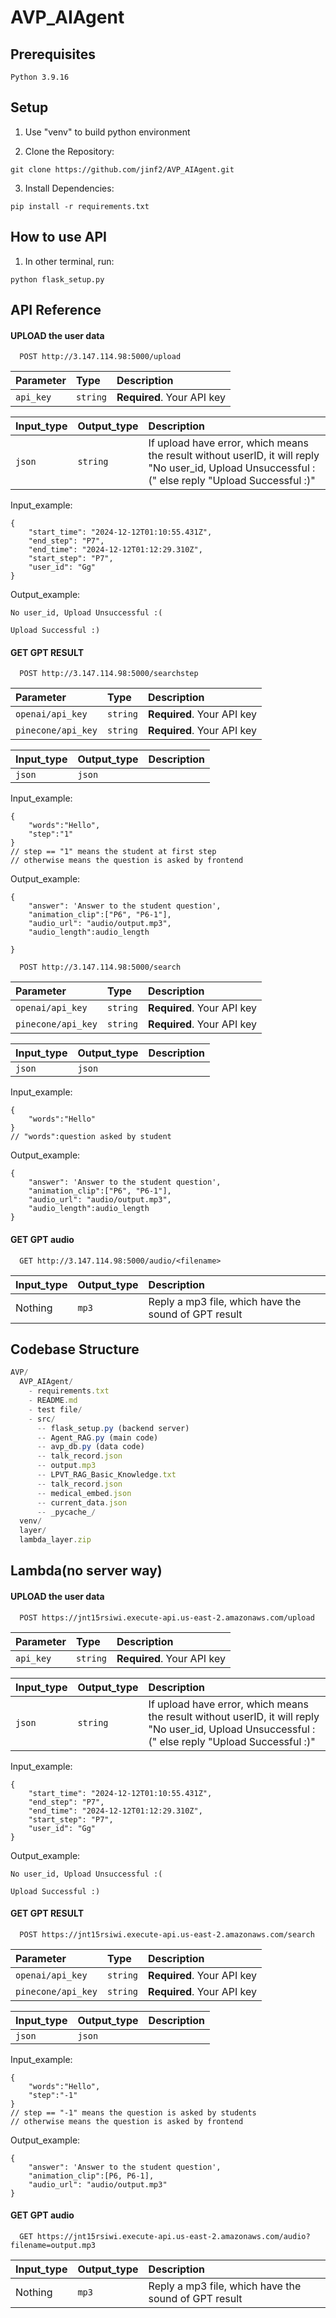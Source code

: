 # AVP_AIAgent

## Prerequisites
```
Python 3.9.16
```
## Setup
1. Use "venv" to build python environment

2. Clone the Repository:
```
git clone https://github.com/jinf2/AVP_AIAgent.git
```

3. Install Dependencies:
```
pip install -r requirements.txt
```

## How to use API

1. In other terminal, run:
```
python flask_setup.py
```

## API Reference

#### UPLOAD the user data

```http
  POST http://3.147.114.98:5000/upload
```

| Parameter | Type     | Description                |
| :-------- | :------- | :------------------------- |
| `api_key` | `string` | **Required**. Your API key |

| Input_type | Output_type     | Description                |
| :-------- | :------- | :------------------------- |
| `json` | `string` | If upload have error, which means the result without userID, it will reply "No user_id, Upload Unsuccessful :(" else reply "Upload Successful :)"|

Input_example:
```
{
    "start_time": "2024-12-12T01:10:55.431Z",
    "end_step": "P7",
    "end_time": "2024-12-12T01:12:29.310Z",
    "start_step": "P7",
    "user_id": "Gg"
}
```
Output_example:
```
No user_id, Upload Unsuccessful :(
```
```
Upload Successful :)
```

#### GET GPT RESULT

```http
  POST http://3.147.114.98:5000/searchstep
```

| Parameter | Type     | Description                |
| :-------- | :------- | :------------------------- |
| `openai/api_key` | `string` | **Required**. Your API key |
| `pinecone/api_key` | `string` | **Required**. Your API key |

| Input_type | Output_type     | Description                |
| :-------- | :------- | :------------------------- |
| `json` | `json` | |

Input_example:
```
{
    "words":"Hello",
    "step":"1" 
}
// step == "1" means the student at first step
// otherwise means the question is asked by frontend
```
Output_example:
```
{
    "answer": 'Answer to the student question',
    "animation_clip":["P6", "P6-1"],
    "audio_url": "audio/output.mp3",
    "audio_length":audio_length
    
}
```

```http
  POST http://3.147.114.98:5000/search
```

| Parameter | Type     | Description                |
| :-------- | :------- | :------------------------- |
| `openai/api_key` | `string` | **Required**. Your API key |
| `pinecone/api_key` | `string` | **Required**. Your API key |

| Input_type | Output_type     | Description                |
| :-------- | :------- | :------------------------- |
| `json` | `json` | |

Input_example:
```
{
    "words":"Hello"
}
// "words":question asked by student
```
Output_example:
```
{
    "answer": 'Answer to the student question',
    "animation_clip":["P6", "P6-1"],
    "audio_url": "audio/output.mp3",
    "audio_length":audio_length
}
```

#### GET GPT audio

```http
  GET http://3.147.114.98:5000/audio/<filename>
```
| Input_type | Output_type     | Description                |
| :-------- | :------- | :------------------------- |
| Nothing | `mp3` | Reply a mp3 file, which have the sound of GPT result|


## Codebase Structure

```javascript
AVP/
  AVP_AIAgent/
    - requirements.txt
    - README.md
    - test file/           
    - src/
      -- flask_setup.py (backend server)
      -- Agent_RAG.py (main code)
      -- avp_db.py (data code)
      -- talk_record.json
      -- output.mp3
      -- LPVT_RAG_Basic_Knowledge.txt
      -- talk_record.json
      -- medical_embed.json
      -- current_data.json
      -- _pycache_/
  venv/
  layer/
  lambda_layer.zip
```

## Lambda(no server way)

#### UPLOAD the user data

```http
  POST https://jnt15rsiwi.execute-api.us-east-2.amazonaws.com/upload
```

| Parameter | Type     | Description                |
| :-------- | :------- | :------------------------- |
| `api_key` | `string` | **Required**. Your API key |

| Input_type | Output_type     | Description                |
| :-------- | :------- | :------------------------- |
| `json` | `string` | If upload have error, which means the result without userID, it will reply "No user_id, Upload Unsuccessful :(" else reply "Upload Successful :)"|

Input_example:
```
{
    "start_time": "2024-12-12T01:10:55.431Z",
    "end_step": "P7",
    "end_time": "2024-12-12T01:12:29.310Z",
    "start_step": "P7",
    "user_id": "Gg"
}
```
Output_example:
```
No user_id, Upload Unsuccessful :(
```
```
Upload Successful :)
```

#### GET GPT RESULT

```http
  POST https://jnt15rsiwi.execute-api.us-east-2.amazonaws.com/search
```

| Parameter | Type     | Description                |
| :-------- | :------- | :------------------------- |
| `openai/api_key` | `string` | **Required**. Your API key |
| `pinecone/api_key` | `string` | **Required**. Your API key |

| Input_type | Output_type     | Description                |
| :-------- | :------- | :------------------------- |
| `json` | `json` | |

Input_example:
```
{
    "words":"Hello",
    "step":"-1" 
}
// step == "-1" means the question is asked by students
// otherwise means the question is asked by frontend
```
Output_example:
```
{
    "answer": 'Answer to the student question',
    "animation_clip":[P6, P6-1],
    "audio_url": "audio/output.mp3"
}
```

#### GET GPT audio

```http
  GET https://jnt15rsiwi.execute-api.us-east-2.amazonaws.com/audio?filename=output.mp3
```
| Input_type | Output_type     | Description                |
| :-------- | :------- | :------------------------- |
| Nothing | `mp3` | Reply a mp3 file, which have the sound of GPT result|

